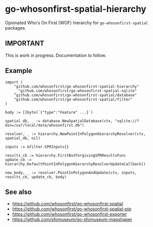 # go-whosonfirst-spatial-hierarchy

Opionated Who's On First (WOF) hierarchy for `go-whosonfirst-spatial` packages.

## IMPORTANT

This is work in progress. Documentation to follow.

## Example

```
import (
	"github.com/whosonfirst/go-whosonfirst-spatial-hierarchy"	
	_ "github.com/whosonfirst/go-whosonfirst-spatial-sqlite"
	"github.com/whosonfirst/go-whosonfirst-spatial/database"
	"github.com/whosonfirst/go-whosonfirst-spatial/filter"
)

body := []byte(`{"type":"Feature" ...}`)

spatial_db, _ := database.NewSpatialDatabase(ctx, "sqlite://?dsn=/usr/local/data/whosonfirst.db")

resolver, _ := hierarchy.NewPointInPolygonHierarchyResolver(ctx, spatial_db, nil)

inputs := &filter.SPRInputs{}

results_cb := hierarchy.FirstButForgivingSPRResultsFunc
update_cb := hierarchy.DefaultPointInPolygonHierarchyResolverUpdateCallback()
		
new_body, _ := resolver.PointInPolygonAndUpdate(ctx, inputs, results_cb, update_cb, body)
```

## See also

* https://github.com/whosonfirst/go-whosonfirst-spatial
* https://github.com/whosonfirst/go-whosonfirst-spatial-pip
* https://github.com/whosonfirst/go-whosonfirst-exporter
* https://github.com/sfomuseum/go-sfomuseum-mapshaper